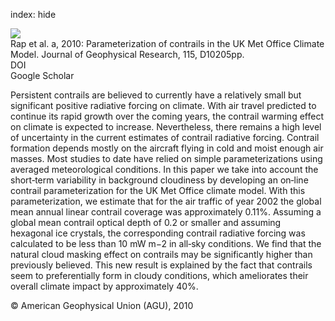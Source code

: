index: hide

<div class="Citation">
    <div class="Citation-thumb CitationThumb-linked"  data-href="https://doi.org/10.1029/2009jd012443">
      <img src="https://static.claimspace.cloud/climate-study-static/refs/thumbs/7/Rap_et_al_2010a-thumb.png" />
    </div>

  <div class="Citation-body">
    <div class="Citation-text">Rap et al. a, 2010: Parameterization of contrails in the UK Met Office Climate Model. <span class="Article-journal">Journal of Geophysical Research, </span><span class="Article-volume">115, </span>D10205pp.</div>
    <div class="Citation-links">
      <div class="CitationLink" data-href="https://doi.org/10.1029/2009jd012443">
        <div class="CitationLink-icon CitationLink-Doi"></div>
        <div class="CitationLink-text">DOI</div>
      </div>
      <div class="CitationLink" data-href="https://scholar.google.com/scholar?q=10.1029/2009jd012443">
        <div class="CitationLink-icon CitationLink-Scholar"></div>
        <div class="CitationLink-text">Google Scholar</div>
      </div>
    </div>
  </div>
</div>

Persistent contrails are believed to currently have a relatively small but significant positive radiative forcing on climate. With air travel predicted to continue its rapid growth over the coming years, the contrail warming effect on climate is expected to increase. Nevertheless, there remains a high level of uncertainty in the current estimates of contrail radiative forcing. Contrail formation depends mostly on the aircraft flying in cold and moist enough air masses. Most studies to date have relied on simple parameterizations using averaged meteorological conditions. In this paper we take into account the short‐term variability in background cloudiness by developing an on‐line contrail parameterization for the UK Met Office climate model. With this parameterization, we estimate that for the air traffic of year 2002 the global mean annual linear contrail coverage was approximately 0.11%. Assuming a global mean contrail optical depth of 0.2 or smaller and assuming hexagonal ice crystals, the corresponding contrail radiative forcing was calculated to be less than 10 mW m−2 in all‐sky conditions. We find that the natural cloud masking effect on contrails may be significantly higher than previously believed. This new result is explained by the fact that contrails seem to preferentially form in cloudy conditions, which ameliorates their overall climate impact by approximately 40%.

<div class="Citation-copy">
&copy; American Geophysical Union (AGU), 2010
</div>